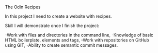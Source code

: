 The Odin Recipes

In this project I need to create a website with recipes.

Skill I will demonstrate once I finish the project:

-Work with files and directories in the command line,
-Knowledge of basic HTML boilerplate, elements and tags,
-Work with repositories on GitHub using GIT,
-Ability to create semantic commit messages.
